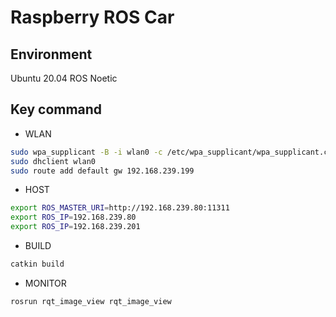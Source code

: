# Raspberry ROS Car
## Environment
Ubuntu 20.04
ROS Noetic
## Key command
- WLAN
```bash
sudo wpa_supplicant -B -i wlan0 -c /etc/wpa_supplicant/wpa_supplicant.conf
sudo dhclient wlan0
sudo route add default gw 192.168.239.199
```
- HOST
```bash
export ROS_MASTER_URI=http://192.168.239.80:11311
export ROS_IP=192.168.239.80
export ROS_IP=192.168.239.201
```
- BUILD
```bash
catkin build
```
- MONITOR
```bash
rosrun rqt_image_view rqt_image_view
```